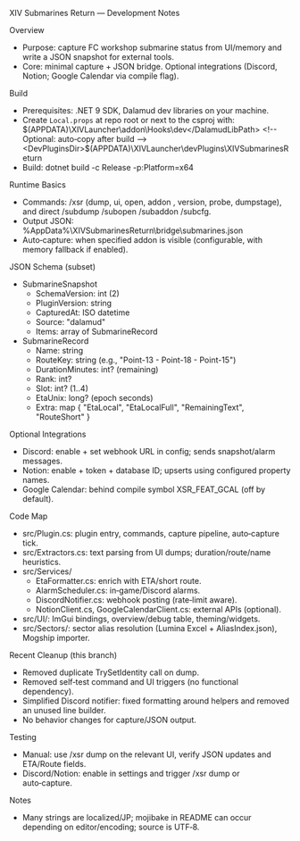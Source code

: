 XIV Submarines Return — Development Notes

Overview
- Purpose: capture FC workshop submarine status from UI/memory and write a JSON snapshot for external tools.
- Core: minimal capture + JSON bridge. Optional integrations (Discord, Notion; Google Calendar via compile flag).

Build
- Prerequisites: .NET 9 SDK, Dalamud dev libraries on your machine.
- Create `Local.props` at repo root or next to the csproj with:
  <Project>
    <PropertyGroup>
      <DalamudLibPath>$(APPDATA)\XIVLauncher\addon\Hooks\dev</DalamudLibPath>
      <!-- Optional: auto‑copy after build -->
      <DevPluginsDir>$(APPDATA)\XIVLauncher\devPlugins\XIVSubmarinesReturn</DevPluginsDir>
    </PropertyGroup>
  </Project>
- Build: dotnet build -c Release -p:Platform=x64

Runtime Basics
- Commands: /xsr (dump, ui, open, addon <name>, version, probe, dumpstage), and direct /subdump /subopen /subaddon /subcfg.
- Output JSON: %AppData%\XIVSubmarinesReturn\bridge\submarines.json
- Auto‑capture: when specified addon is visible (configurable, with memory fallback if enabled).

JSON Schema (subset)
- SubmarineSnapshot
  - SchemaVersion: int (2)
  - PluginVersion: string
  - CapturedAt: ISO datetime
  - Source: "dalamud"
  - Items: array of SubmarineRecord
- SubmarineRecord
  - Name: string
  - RouteKey: string (e.g., "Point-13 - Point-18 - Point-15")
  - DurationMinutes: int? (remaining)
  - Rank: int?
  - Slot: int? (1..4)
  - EtaUnix: long? (epoch seconds)
  - Extra: map { "EtaLocal", "EtaLocalFull", "RemainingText", "RouteShort" }

Optional Integrations
- Discord: enable + set webhook URL in config; sends snapshot/alarm messages.
- Notion: enable + token + database ID; upserts using configured property names.
- Google Calendar: behind compile symbol XSR_FEAT_GCAL (off by default).

Code Map
- src/Plugin.cs: plugin entry, commands, capture pipeline, auto‑capture tick.
- src/Extractors.cs: text parsing from UI dumps; duration/route/name heuristics.
- src/Services/
  - EtaFormatter.cs: enrich with ETA/short route.
  - AlarmScheduler.cs: in‑game/Discord alarms.
  - DiscordNotifier.cs: webhook posting (rate‑limit aware).
  - NotionClient.cs, GoogleCalendarClient.cs: external APIs (optional).
- src/UI/: ImGui bindings, overview/debug table, theming/widgets.
- src/Sectors/: sector alias resolution (Lumina Excel + AliasIndex.json), Mogship importer.

Recent Cleanup (this branch)
- Removed duplicate TrySetIdentity call on dump.
- Removed self‑test command and UI triggers (no functional dependency).
- Simplified Discord notifier: fixed formatting around helpers and removed an unused line builder.
- No behavior changes for capture/JSON output.

Testing
- Manual: use /xsr dump on the relevant UI, verify JSON updates and ETA/Route fields.
- Discord/Notion: enable in settings and trigger /xsr dump or auto‑capture.

Notes
- Many strings are localized/JP; mojibake in README can occur depending on editor/encoding; source is UTF‑8.
